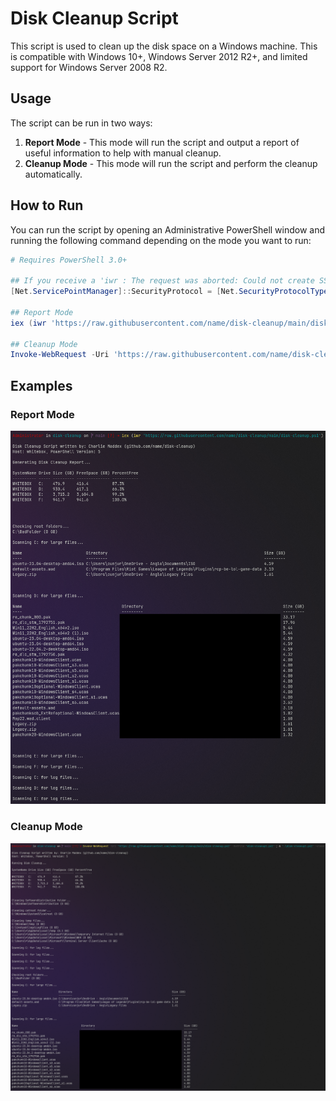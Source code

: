 # Disk Cleanup Script

This script is used to clean up the disk space on a Windows machine. This is compatible with Windows 10+, Windows Server 2012 R2+, and limited support for Windows Server 2008 R2.

## Usage

The script can be run in two ways:

1. **Report Mode** - This mode will run the script and output a report of useful information to help with manual cleanup.
2. **Cleanup Mode** - This mode will run the script and perform the cleanup automatically.

## How to Run

You can run the script by opening an Administrative PowerShell window and running the following command depending on the mode you want to run:

```powershell
# Requires PowerShell 3.0+

## If you receive a 'iwr : The request was aborted: Could not create SSL/TLS secure channel.' error, enter the below:
[Net.ServicePointManager]::SecurityProtocol = [Net.SecurityProtocolType]::Tls12

## Report Mode
iex (iwr 'https://raw.githubusercontent.com/name/disk-cleanup/main/disk-cleanup.ps1')

## Cleanup Mode
Invoke-WebRequest -Uri 'https://raw.githubusercontent.com/name/disk-cleanup/main/disk-cleanup.ps1' -OutFile 'disk-cleanup.ps1' -Force ; & '.\disk-cleanup.ps1' -clean
```

## Examples

### Report Mode

![Report Mode](./images/report-mode.png)

### Cleanup Mode

![Cleanup Mode](./images/cleanup-mode.png)
